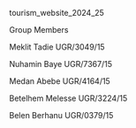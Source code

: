 tourism_website_2024_25

Group Members 

Meklit Tadie UGR/3049/15

Nuhamin Baye UGR/7367/15

Medan Abebe UGR/4164/15

Betelhem Melesse UGR/3224/15

Belen Berhanu UGR/0379/15
